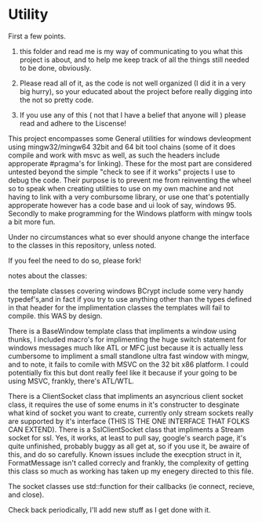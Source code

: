 Utility
=======

First a few points.

1) this folder and read me is my way of communicating to you what this project is about, and to help me keep track of all
   the things still needed to be done, obviously.
2) Please read all of it, as the code is not well organized (I did it in a very big hurry), so your educated about 
the project before really digging into the not so pretty code.

3) If you use any of this ( not that I have a belief that anyone will ) please read and adhere to the Liscense!

This project encompasses some General utilities for windows devleopment using mingw32/mingw64 32bit and 64 bit tool chains 
(some of it does compile and work with msvc as well, as such the headers include approperate #pragma's for linking). These
for the most part are considered untested beyond the simple "check to see if it works" projects I use to debug the code. 
Their purpose is to prevent me from reinventing the wheel so to speak when creating utilities to use on my own machine 
and not having to link with a very combursome library, or use one that's potentially approperate however has a code base
and ui look of say, windows 95. Secondly to make programming for the Windows platform with mingw tools a bit more fun.

Under no circumstances what so ever should anyone change the interface to the classes in this repository, unless noted.

If you feel the need to do so, please fork!

notes about the classes:

the template classes covering windows BCrypt include some very handy typedef's,and in fact if you try to use anything 
other than the types defined in that header for the implimentation classes the templates will fail to compile. this WAS by design.

There is a BaseWindow template class that impliments a window using thunks, I included macro's for implimenting the huge
switch statement for windows messages much like ATL or MFC just because it is actually less cumbersome to impliment a small
standlone ultra fast window with mingw, and to note, it fails to comile with MSVC on the 32 bit x86 platform. I could potentially
fix this but dont really feel like it because if your going to be using MSVC, frankly, there's ATL/WTL.

There is a ClientSocket class that impliments an asyncrious client socket class, it requires the use of some enums in 
it's constructer to desginate what kind of socket you want to create, currently only stream sockets really are supported by
it's interface (THIS IS THE ONE INTERFACE THAT FOLKS CAN EXTEND).
There is a SslClientSocket class that impliments a Stream socket for ssl. Yes, it works, at least to pull say, google's 
search page, it's quite unfinished, probably buggy as all get at, so if you use it, be awaire of this, and do so carefully. Known issues include the execption struct in it, FormatMessage isn't called correcly and frankly, the complexity of getting this class so much as working has taken up my enegery directed to this file.

The socket classes use std::function for their callbacks (ie connect, recieve, and close).

Check back periodically, I'll add new stuff as I get done with it. 
